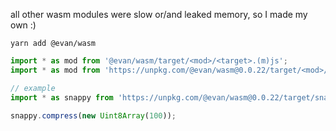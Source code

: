 all other wasm modules were slow or/and leaked memory, so I made my own :)

`yarn add @evan/wasm`

```js
import * as mod from '@evan/wasm/target/<mod>/<target>.(m)js';
import * as mod from 'https://unpkg.com/@evan/wasm@0.0.22/target/<mod>/<target>.(m)js';

// example
import * as snappy from 'https://unpkg.com/@evan/wasm@0.0.22/target/snappy/deno.js';

snappy.compress(new Uint8Array(100));
```